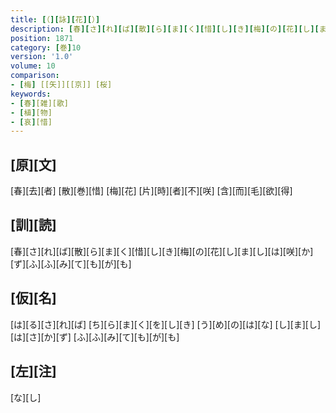 ```yaml
---
title: [（][詠][花][）]
description: [春][さ][れ][ば][散][ら][ま][く][惜][し][き][梅][の][花][し][ま][し][は][咲][か][ず][ふ][ふ][み][て][も][が][も]
position: 1871
category: [巻]10
version: '1.0'
volume: 10
comparison:
- [梅] [[矢]][[京]] [桜]
keywords:
- [春][雑][歌]
- [植][物]
- [哀][惜]
---
```


## [原][文]

[春][去][者] [散][巻][惜] [梅][花] [片][時][者][不][咲] [含][而][毛][欲][得]

## [訓][読]

[春][さ][れ][ば][散][ら][ま][く][惜][し][き][梅][の][花][し][ま][し][は][咲][か][ず][ふ][ふ][み][て][も][が][も]

## [仮][名]

[は][る][さ][れ][ば] [ち][ら][ま][く][を][し][き] [う][め][の][は][な] [し][ま][し][は][さ][か][ず] [ふ][ふ][み][て][も][が][も]

## [左][注]

[な][し]
